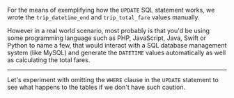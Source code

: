For the means of exemplifying how the `UPDATE` SQL statement works, we wrote the `trip_datetime_end` and `trip_total_fare` values manually. 

However in a real world scenario, most probably is that you'd be using some programming language such as PHP, JavaScript, Java, Swift or Python to name a few, that would interact with a SQL database management system (like MySQL) and generate the `DATETIME` values automatically as well as calculating the total fares.

---
Let's experiment with omitting the `WHERE` clause in the `UPDATE` statement to see what happens to the tables if we don't have such caution.